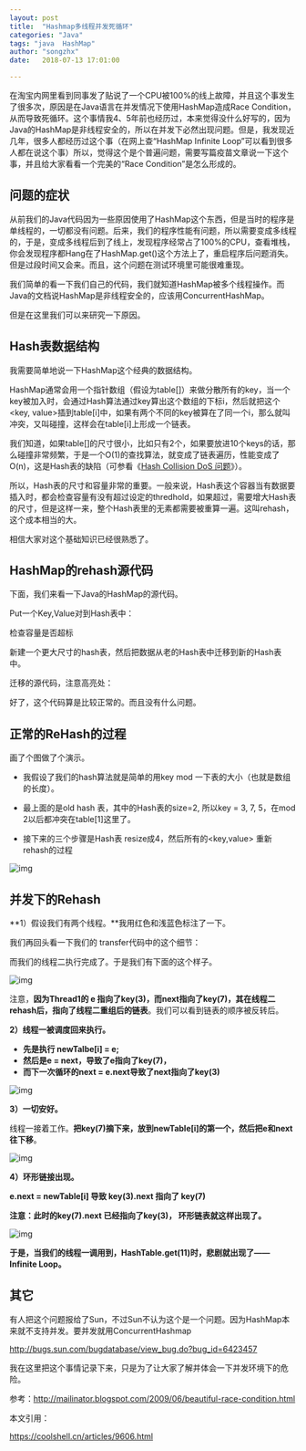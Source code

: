 ```yaml
---
layout: post
title:  "Hashmap多线程并发死循环"
categories: "Java"
tags: "java  HashMap"
author: "songzhx"
date:   2018-07-13 17:01:00

---
```


​      在淘宝内网里看到同事发了贴说了一个CPU被100%的线上故障，并且这个事发生了很多次，原因是在Java语言在并发情况下使用HashMap造成Race Condition，从而导致死循环。这个事情我4、5年前也经历过，本来觉得没什么好写的，因为Java的HashMap是非线程安全的，所以在并发下必然出现问题。但是，我发现近几年，很多人都经历过这个事（在网上查“HashMap Infinite Loop”可以看到很多人都在说这个事）所以，觉得这个是个普遍问题，需要写篇疫苗文章说一下这个事，并且给大家看看一个完美的“Race Condition”是怎么形成的。

## 问题的症状

从前我们的Java代码因为一些原因使用了HashMap这个东西，但是当时的程序是单线程的，一切都没有问题。后来，我们的程序性能有问题，所以需要变成多线程的，于是，变成多线程后到了线上，发现程序经常占了100%的CPU，查看堆栈，你会发现程序都Hang在了HashMap.get()这个方法上了，重启程序后问题消失。但是过段时间又会来。而且，这个问题在测试环境里可能很难重现。

我们简单的看一下我们自己的代码，我们就知道HashMap被多个线程操作。而Java的文档说HashMap是非线程安全的，应该用ConcurrentHashMap。

但是在这里我们可以来研究一下原因。

## Hash表数据结构

我需要简单地说一下HashMap这个经典的数据结构。

HashMap通常会用一个指针数组（假设为table[]）来做分散所有的key，当一个key被加入时，会通过Hash算法通过key算出这个数组的下标i，然后就把这个<key, value>插到table[i]中，如果有两个不同的key被算在了同一个i，那么就叫冲突，又叫碰撞，这样会在table[i]上形成一个链表。

我们知道，如果table[]的尺寸很小，比如只有2个，如果要放进10个keys的话，那么碰撞非常频繁，于是一个O(1)的查找算法，就变成了链表遍历，性能变成了O(n)，这是Hash表的缺陷（可参看《[Hash Collision DoS 问题](https://coolshell.cn/articles/6424.html)》）。

所以，Hash表的尺寸和容量非常的重要。一般来说，Hash表这个容器当有数据要插入时，都会检查容量有没有超过设定的thredhold，如果超过，需要增大Hash表的尺寸，但是这样一来，整个Hash表里的无素都需要被重算一遍。这叫rehash，这个成本相当的大。

相信大家对这个基础知识已经很熟悉了。

## HashMap的rehash源代码

下面，我们来看一下Java的HashMap的源代码。

Put一个Key,Value对到Hash表中：

检查容量是否超标

新建一个更大尺寸的hash表，然后把数据从老的Hash表中迁移到新的Hash表中。

迁移的源代码，注意高亮处：

好了，这个代码算是比较正常的。而且没有什么问题。

## 正常的ReHash的过程

画了个图做了个演示。

- 我假设了我们的hash算法就是简单的用key mod 一下表的大小（也就是数组的长度）。

- 最上面的是old hash 表，其中的Hash表的size=2, 所以key = 3, 7, 5，在mod 2以后都冲突在table[1]这里了。

- 接下来的三个步骤是Hash表 resize成4，然后所有的<key,value> 重新rehash的过程

![img](https://tva1.sinaimg.cn/large/006y8mN6gy1g6fct72am8j30hb0cu0uc.jpg)

## 并发下的Rehash

**1）假设我们有两个线程。**我用红色和浅蓝色标注了一下。

我们再回头看一下我们的 transfer代码中的这个细节：

而我们的线程二执行完成了。于是我们有下面的这个样子。

![img](https://tva1.sinaimg.cn/large/006y8mN6gy1g6fct8zdojj30h40c2q3r.jpg)

注意，**因为Thread1的 e 指向了key(3)，而next指向了key(7)，其在线程二rehash后，指向了线程二重组后的链表**。我们可以看到链表的顺序被反转后。

**2）线程一被调度回来执行。**

- **先是执行 newTalbe[i] = e;**
- **然后是e = next，导致了e指向了key(7)，**
- **而下一次循环的next = e.next导致了next指向了key(3)**

![img](https://tva1.sinaimg.cn/large/006y8mN6gy1g6fcucdkbwj30gf0agwf7.jpg)

**3）一切安好。**

线程一接着工作。**把key(7)摘下来，放到newTable[i]的第一个，然后把e和next往下移**。

![img](https://tva1.sinaimg.cn/large/006y8mN6gy1g6fcudy6w4j30hf0bfmy5.jpg)

**4）环形链接出现。**

**e.next = newTable[i] 导致  key(3).next 指向了 key(7)**

**注意：此时的key(7).next 已经指向了key(3)， 环形链表就这样出现了。**

![img](https://tva1.sinaimg.cn/large/006y8mN6gy1g6fcvfput8j30hb0az0tl.jpg)

**于是，当我们的线程一调用到，HashTable.get(11)时，悲剧就出现了——Infinite Loop。**

## 其它

有人把这个问题报给了Sun，不过Sun不认为这个是一个问题。因为HashMap本来就不支持并发。要并发就用ConcurrentHashmap

<http://bugs.sun.com/bugdatabase/view_bug.do?bug_id=6423457>

我在这里把这个事情记录下来，只是为了让大家了解并体会一下并发环境下的危险。

参考：<http://mailinator.blogspot.com/2009/06/beautiful-race-condition.html>

本文引用：

https://coolshell.cn/articles/9606.html